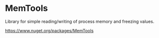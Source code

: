 ﻿# MemTools

Library for simple reading/writing of process memory and freezing values.

https://www.nuget.org/packages/MemTools

